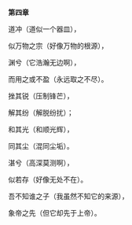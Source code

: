 **第四章**

道冲（道似一个器皿），

似万物之宗（好像万物的根源），

渊兮（它浩瀚无边啊），

而用之或不盈（永远取之不尽）。

挫其锐（压制锋芒），

解其纷（解脱纷扰）；

和其光（和顺光辉），

同其尘（混同尘垢）。

湛兮（高深莫测啊），

似若存（好像无处不在）。

吾不知谁之子（我虽然不知它的来源），

象帝之先（但它却先于上帝）。